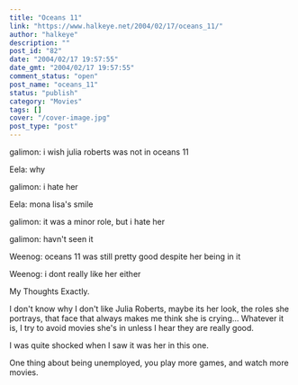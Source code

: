 ```yaml
---
title: "Oceans 11"
link: "https://www.halkeye.net/2004/02/17/oceans_11/"
author: "halkeye"
description: ""
post_id: "82"
date: "2004/02/17 19:57:55"
date_gmt: "2004/02/17 19:57:55"
comment_status: "open"
post_name: "oceans_11"
status: "publish"
category: "Movies"
tags: []
cover: "/cover-image.jpg"
post_type: "post"
---
```


galimon: i wish julia roberts was not in oceans 11  

Eela: why  

galimon: i hate her  

Eela: mona lisa's smile  

galimon: it was a minor role, but i hate her  

galimon: havn't seen it  

Weenog: oceans 11 was still pretty good despite her being in it  

Weenog: i dont really like her either

My Thoughts Exactly.

I don't know why I don't like Julia Roberts, maybe its her look, the roles she portrays, that face that always makes me think she is crying... Whatever it is, I try to avoid movies she's in unless I hear they are really good.

I was quite shocked when I saw it was her in this one.

  

One thing about being unemployed, you play more games, and watch more movies.